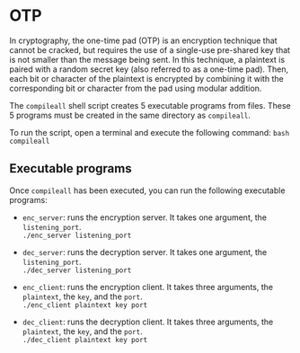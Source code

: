 # OTP
In cryptography, the one-time pad (OTP) is an encryption technique that cannot be cracked, but requires the use of a single-use pre-shared key that is not smaller than the message being sent. In this technique, a plaintext is paired with a random secret key (also referred to as a one-time pad). Then, each bit or character of the plaintext is encrypted by combining it with the corresponding bit or character from the pad using modular addition.

The `compileall` shell script creates 5 executable programs from files. These 5 programs must be created in the same directory as `compileall`.

To run the script, open a terminal and execute the following command:
```bash compileall```


## Executable programs
Once `compileall` has been executed, you can run the following executable programs:

- `enc_server`: runs the encryption server. It takes one argument, the `listening_port`.    
  ```./enc_server listening_port```  

- `dec_server`: runs the decryption server. It takes one argument, the `listening_port`.    
  ```./dec_server listening_port```  

- `enc_client`: runs the encryption client. It takes three arguments, the `plaintext`, the `key`, and the `port`.    
  ```./enc_client plaintext key port```  

- `dec_client`: runs the decryption client. It takes three arguments, the `plaintext`, the `key`, and the `port`.    
  ```./dec_client plaintext key port```  
